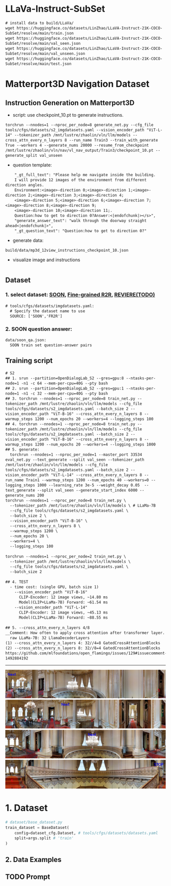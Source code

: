 # LLaVa-Instruct-SubSet
```shell
# install data to build/LLaVa/
wget https://huggingface.co/datasets/LinZhao/LLaVA-Instruct-21K-COCO-SubSet/resolve/main/train.json
wget https://huggingface.co/datasets/LinZhao/LLaVA-Instruct-21K-COCO-SubSet/resolve/main/val_seen.json
wget https://huggingface.co/datasets/LinZhao/LLaVA-Instruct-21K-COCO-SubSet/resolve/main/val_unseen.json
wget https://huggingface.co/datasets/LinZhao/LLaVA-Instruct-21K-COCO-SubSet/resolve/main/test.json
```


# Matterport3D Navigation Dataset

## Instruction Generation on Matterport3D
- script: use checkpoint_10.pt to generate instructions.
```shell
torchrun --nnodes=1 --nproc_per_node=8 generate_net.py --cfg_file tools/cfgs/datasets/s2_imgdatasets.yaml --vision_encoder_path "ViT-L-14" --tokenizer_path /mnt/lustre/zhaolin/vln/llm/models --cross_attn_every_n_layers 8 --run_name Train3 --train_with_generate True --workers 4 --generate_nums 20000 --resume_from_checkpoint /mnt/lustre/zhaolin/vln/nav/vl_nav_output/Train3/checkpoint_10.pt --generate_split val_unseen
```
- question template:
```shell
    "_gt_full_text": "Please help me navigate inside the building. 
    I will provide 12 images of the environment from different direction angles.
    Environment:<image>-direction 0;<image>-direction 1;<image>-direction 2;<image>-direction 3;<image>-direction 4;
    <image>-direction 5;<image>-direction 6;<image>-direction 7;<image>-direction 8;<image>-direction 9;
    <image>-direction 10;<image>-direction 11;.
    Question:how to get to direction 0?Answer:<|endofchunk|></s>",
    "generate_answer_text": "walk through the doorway straight ahead<|endofchunk|>",
    "_gt_question_text": "Question:how to get to direction 0?"
```
- generate data:
```shell
build/data/mp3d_12view_instructions_checkpoint_10.json
```
- visualize image and instructions
```shell

```



## Dataset
### 1. select dataset: [SOON](https://scenario-oriented-object-navigation.github.io/), [Fine-grained R2R](https://github.com/YicongHong/Fine-Grained-R2R), [REVIERE(TODO)](https://yuankaiqi.github.io/REVERIE_Challenge/dataset.html)
```shell
# tools/cfgs/datasets/imgdatasets.yaml:
  # Specify the dataset name to use
  SOURCE: ['SOON','FR2R'] 
```

### 2. SOON question answer:
```shell
data/soon_qa.json:
  SOON train set question-answer pairs
```


## Training script
```shell
# S2
## 1. srun --partition=OpenDialogLab_S2 --gres=gpu:8 --ntasks-per-node=1 -n1 -c 64 --mem-per-cpu=40G --pty bash
## 2. srun --partition=OpenDialogLab_S2 --gres=gpu:1 --ntasks-per-node=1 -n1 -c 32 --mem-per-cpu=40G --pty bash
## 3. torchrun --nnodes=1 --nproc_per_node=8 train_net.py --tokenizer_path /mnt/lustre/zhaolin/vln/llm/models --cfg_file tools/cfgs/datasets/s2_imgdatasets.yaml --batch_size 2 --vision_encoder_path "ViT-B-16" --cross_attn_every_n_layers 8 --warmup_steps 1200 --num_epochs 20 --workers=4 --logging_steps 100
## 4. torchrun --nnodes=1 --nproc_per_node=8 train_net.py --tokenizer_path /mnt/lustre/zhaolin/vln/llm/models --cfg_file tools/cfgs/datasets/s2_imgdatasets.yaml --batch_size 2 --vision_encoder_path "ViT-B-16" --cross_attn_every_n_layers 8 --warmup_steps 1200 --num_epochs 20 --workers=4 --logging_steps 1000
## 5. generate:
  torchrun --nnodes=1 --nproc_per_node=1 --master_port 33534 eval_net.py --text_generate --split val_seen --tokenizer_path /mnt/lustre/zhaolin/vln/llm/models --cfg_file tools/cfgs/datasets/s2_imgdatasets.yaml --batch_size 2 --vision_encoder_path "ViT-L-14" --cross_attn_every_n_layers 8 --run_name Train1 --warmup_steps 1200 --num_epochs 40 --workers=0 --logging_steps 1000 --learning_rate 3e-5 --weight_decay 0.05  --text_generate --split val_seen --generate_start_index 6000 --generate_nums 200
torchrun --nnodes=1 --nproc_per_node=8 train_net.py \ 
  --tokenizer_path /mnt/lustre/zhaolin/vln/llm/models \ # LLaMa-7B
  --cfg_file tools/cfgs/datasets/s2_imgdatasets.yaml \
  --batch_size 2 \
  --vision_encoder_path "ViT-B-16" \
  --cross_attn_every_n_layers 8 \
  --warmup_steps 1200 \
  --num_epochs 20 \
  --workers=4 \
  --logging_steps 100
  
torchrun --nnodes=1 --nproc_per_node=2 train_net.py \
  --tokenizer_path /mnt/lustre/zhaolin/vln/llm/models \
  --cfg_file tools/cfgs/datasets/s2_imgdatasets.yaml \
  --batch_size 2

## 4. TEST
  - time cost: (single GPU, batch size 1)
    --vision_encoder_path "ViT-B-16"
      CLIP-Encoder: 12 image views, ~14.80 ms
      Model(CLIP+LLaMa-7B) Forward: ~61.54 ms
    --vision_encoder_path "ViT-L-14"
      CLIP-Encoder: 12 image views, ~45.13 ms
      Model(CLIP+LLaMa-7B) Forward: ~88.55 ms

## 5. --cross_attn_every_n_layers 4/8
__Comment: How often to apply cross attention after transformer layer. 
  raw LLaMa-7B: 32 LlamaDecoderLayers
(1) --cross_attn_every_n_layers 4: 32//4=8 GatedCrossAttentionBlocks
(2) --cross_attn_every_n_layers 8: 32//8=4 GatedCrossAttentionBlocks
https://github.com/mlfoundations/open_flamingo/issues/129#issuecomment-1492884192 
```

----

![Node1](./tests/imgs/1.png)
![Node2](./tests/imgs/2.png)
![Node3](./tests/imgs/3.png)
![Node4](./tests/imgs/4.png)

# 1. Dataset
```python
# dataset/base_dataset.py
train_dataset = BaseDataset(
    config=dataset_cfg.Dataset, # tools/cfgs/datasets/datasets.yaml
    split=args.split # 'train'
)
```

## 2. Data Examples


## TODO Prompt
